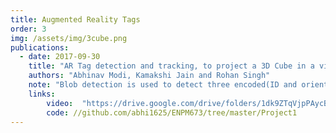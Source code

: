 ```yaml
---
title: Augmented Reality Tags
order: 3
img: /assets/img/3cube.png
publications:
  - date: 2017-09-30
    title: "AR Tag detection and tracking, to project a 3D Cube in a video sequence"
    authors: "Abhinav Modi, Kamakshi Jain and Rohan Singh"
    note: "Blob detection is used to detect three encoded(ID and orientation) tags which is followed by the use of homography and then perspective warping to project a cube on each tag based on its ID and orientation."
    links:
        video:  "https://drive.google.com/drive/folders/1dk9ZTqVjpPAycB8o5TVLospqF8vfgoef?usp=sharing"
        code: //github.com/abhi1625/ENPM673/tree/master/Project1
---     
```

